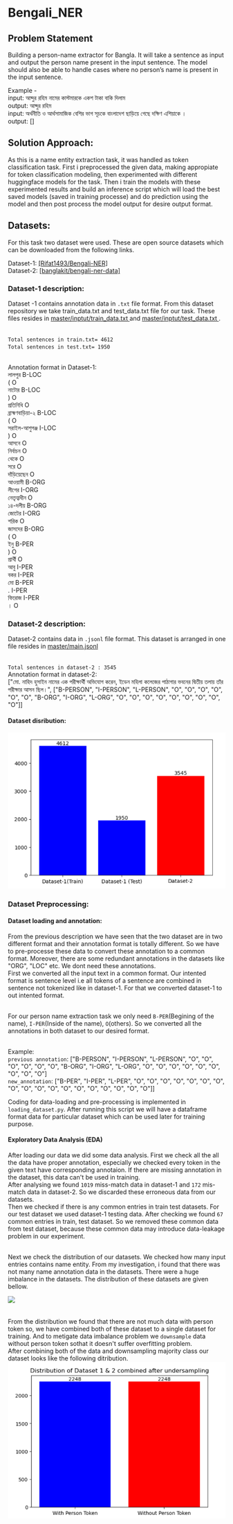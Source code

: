 # Bengali_NER
## Problem Statement
Building a person-name extractor for Bangla. It will take a sentence as input and output the person name present in the input sentence. The model should also be able to handle cases where no person’s name is present in the input sentence.

Example -
<br>input: আব্দুর রহিম নামের কাস্টমারকে একশ টাকা বাকি দিলাম
<br>output: আব্দুর রহিম
<br>input: অর্থনীতি ও আর্থসামাজিক বেশির ভাগ সূচকে বাংলাদেশ ছাড়িয়ে গেছে দক্ষিণ এশিয়াকে ।
<br>output: [] 


## Solution Approach:
As this is a name entity extraction task, it was handled as token classification task. First i preprocessed the given data, making appropiate for token classification modeling, then experimented with different huggingface models for the task. Then i train the models with these experimented results and build an inference script which will load the best saved models (saved in training processe) and do prediction using the model and then post process the model output for desire output format.

## Datasets:
For this  task two dataset were used. These are open source datasets which can be downloaded from the following links.

Dataset-1: <a href= "https://github.com/Rifat1493/Bengali-NER/tree/master/annotated%20data"> [Rifat1493/Bengali-NER] </a>
<br> Dataset-2: <a href= "https://raw.githubusercontent.com/banglakit/bengali-ner-data/master/main.jsonl"> [banglakit/bengali-ner-data] </a>

### Dataset-1 description: 
Dataset -1 contains annotation data in `.txt` file format. From this dataset repository we take train_data.txt and test_data.txt file for our task. These files resides in <a href= "https://github.com/Rifat1493/Bengali-NER/blob/master/Input/train_data.txt"> master/inptut/train_data.txt </a> and <a href= "https://github.com/Rifat1493/Bengali-NER/blob/master/Input/test_data.txt">master/inptut/test_data.txt </a>.

<br>`Total sentences in train.txt= 4612`
<br>`Total sentences in test.txt= 1950`

<br>Annotation format in Dataset-1:
<br>লালপুর	B-LOC
<br>(	O
<br>নাটোর	B-LOC
<br>)	O
<br>প্রতিনিধি	O
<br>ব্রাহ্মণবাড়িয়া-২	B-LOC
<br>(	O
<br>সরাইল-আশুগঞ্জ	I-LOC
<br>)	O
<br>আসনে	O
<br>নির্বাচন	O
<br>থেকে	O
<br>সরে	O
<br>দাঁড়িয়েছেন	O
<br>আওয়ামী	B-ORG
<br>লীগের	I-ORG
<br>নেতৃত্বাধীন	O
<br>১৪-দলীয়	B-ORG
<br>জোটের	I-ORG
<br>শরিক	O
<br>জাসদের	B-ORG
<br>(	O
<br>ইনু	B-PER
<br>)	O
<br>প্রার্থী	O
<br>আবু	I-PER
<br>বকর	I-PER
<br>মো	B-PER
<br>.	I-PER
<br>ফিরোজ	I-PER
<br>।	O

### Dataset-2 description:
Dataset-2 contains data in `.jsonl` file format. This dataset is arranged in one file resides in <a href="https://github.com/banglakit/bengali-ner-data/blob/master/main.jsonl">master/main.jsonl</a>

<br>`Total sentences in dataset-2 : 3545`
<br>Annotation format in dataset-2:
<br>["মো. নাহিদ হুসাইন নামের এক পরীক্ষার্থী অভিযোগ করেন, ইডেন মহিলা কলেজের পাঠাগার ভবনের দ্বিতীয় তলায় তাঁর পরীক্ষার আসন ছিল।", ["B-PERSON", "I-PERSON", "L-PERSON", "O", "O", "O", "O", "O", "O", "B-ORG", "I-ORG", "L-ORG", "O", "O", "O", "O", "O", "O", "O", "O", "O"]]


#### Dataset disribution:

![](Screenshots/dataset_distribution.png)

### Dataset Preprocessing:

#### Dataset loading and annotation:
From the previous description we have seen that the two dataset are in two different format and their annotation format is totally different. So we have to pre-processe these data to convert these annotation to a common format. Moreover, there are some redundant annotations in the datasets like "ORG", "LOC" etc. We dont need these annotations. 
<br> First we converted all the input text in a common format. Our intented format is sentence level i.e all tokens of a sentence are combined in sentence not tokenized like in dataset-1. For that we converted dataset-1 to out intented format.

<br> For our person name extraction task we only need `B-PER`(Begining of the name), `I-PER`(Inside of the name), `O`(others). So we converted all the annotations in both dataset to our desired format.

<br> Example:
<br>`previous annotation`: ["B-PERSON", "I-PERSON", "L-PERSON", "O", "O", "O", "O", "O", "O", "B-ORG", "I-ORG", "L-ORG", "O", "O", "O", "O", "O", "O", "O", "O", "O"]
<br>`new_annotation`: ["B-PER", "I-PER", "L-PER", "O", "O", "O", "O", "O", "O", "O", "O", "O", "O", "O", "O", "O", "O", "O", "O", "O", "O"]]

Coding for data-loading and pre-processing is implemented in `loading_dataset.py`. After running this script we will have a dataframe format data for particular dataset which can be used later for training purpose.

#### Exploratory Data Analysis (EDA)
After loading our data we did some data analysis. First we check all the all the data have proper annotation, especially we checked every token in the given text have corresponding annotaion. If there are missing annotation in the dataset, this data can't be used in training. 
<br> After analysing we found `1019` miss-match data in dataset-1 and `172` mis-match data in dataset-2. So we discarded these erroneous data from our datasets. 
<br> Then we checked if there is any common entries in train test datasets. For our test dataset we used dataset-1 testing data. After checking we found `67` common entries in train, test dataset. So we removed these common data from test dataset, because these common data may introduce data-leakage problem in our experiment.

<br> Next we check the distribution of our datasets. We checked how many input entries contains name entity. From my investigation, i found that there was not many name annotation data in the datasets. There were a huge imbalance in the datasets. The distribution of these datasets are given bellow.

![]("Screenshots/data_distribution2.png")

<br> From the distribution we found that there are not much data with person token so, we have combined both of these dataset to a single dataset for training. And to metigate data imbalance problem we `downsample` data without person token sothat it doesn't suffer overfitting problem.
<br> After combining both of the data and downsampling majority class our dataset looks like the following ditribution.
![](Screenshots/combined_data_distribution.png)



